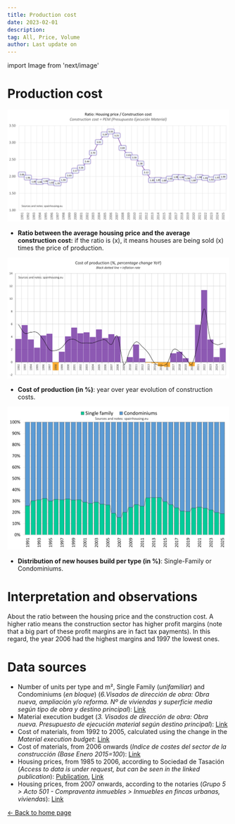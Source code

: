 ```yaml
---
title: Production cost
date: 2023-02-01
description:
tag: All, Price, Volume
author: Last update on
---
```


import Image from 'next/image'

# Production cost

[![Coste de construcción](/images/costratio.png)](/images/costratio.png)

- **Ratio between the average housing price and the average construction cost:** if the ratio is (x), it means houses are being sold (x) times the price of production.

[![Coste de materiales](/images/costchange.png)](/images/costchange.png)

- **Cost of production (in %)**: year over year evolution of construction costs.

[![Tipo de vivienda](/images/typehouse.png)](/images/typehouse.png)

- **Distribution of new houses build per type (in %)**: Single-Family or Condominiums.

# Interpretation and observations

About the ratio between the housing price and the construction cost. A higher ratio means the construction sector has higher profit margins (note that a big part of these profit margins are in fact tax payments). In this regard, the year 2006 had the highest margins and 1997 the lowest ones.

# Data sources

- Number of units per type and m², Single Family (_unifamiliar_) and Condominiums (_en bloque_) (_6.Visados de dirección de obra: Obra nueva, ampliación y/o reforma. Nº de viviendas y superficie media según tipo de obra y destino principal_): [Link](https://www.fomento.gob.es/BE/?nivel=2&orden=09000000)
- Material execution budget (_3. Visados de dirección de obra: Obra nueva. Presupuesto de ejecución material según destino principal_): [Link](https://www.fomento.gob.es/BE/?nivel=2&orden=09000000)
- Cost of materials, from 1992 to 2005, calculated using the change in the _Material execution budget_: [Link](https://apps.fomento.gob.es/BoletinOnline/?nivel=2&orden=08000000)
- Cost of materials, from 2006 onwards (_Indice de costes del sector de la construcción (Base Enero 2015=100_): [Link](https://apps.fomento.gob.es/BoletinOnline/?nivel=2&orden=08000000)
- Housing prices, from 1985 to 2006, according to Sociedad de Tasación (_Access to data is under request, but can be seen in the linked publication_): [Publication](https://www.st-tasacion.es/ext/pdf/estudios/sep19/2-Evolucion_de_Precios_de_Vivienda.pdf), [Link](https://www.st-tasacion.es/informe-de-tendencias-digital/)
- Housing prices, from 2007 onwards, according to the notaries (_Grupo 5 > Acto 501 - Compraventa inmuebles > Inmuebles en fincas urbanas, viviendas_): [Link](http://www.notariado.org/liferay/web/cien/estadisticas-al-completo)

<div class="meta-line"><a class="meta-back" href="/">← Back to home page</a></div>
